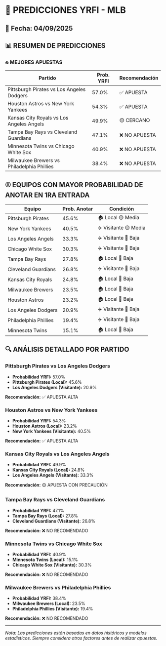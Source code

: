 # 🚀 PREDICCIONES YRFI - MLB

## 📅 Fecha: 04/09/2025

## 📊 RESUMEN DE PREDICCIONES

### 🔝 MEJORES APUESTAS

| Partido | Prob. YRFI | Recomendación |
|---------|------------|---------------|
| Pittsburgh Pirates vs Los Angeles Dodgers | 57.0% | ✅ APUESTA |
| Houston Astros vs New York Yankees | 54.3% | ✅ APUESTA |
| Kansas City Royals vs Los Angeles Angels | 49.9% | 🟡 CERCANO |
| Tampa Bay Rays vs Cleveland Guardians | 47.1% | ❌ NO APUESTA |
| Minnesota Twins vs Chicago White Sox | 40.9% | ❌ NO APUESTA |
| Milwaukee Brewers vs Philadelphia Phillies | 38.4% | ❌ NO APUESTA |

## ⚾ EQUIPOS CON MAYOR PROBABILIDAD DE ANOTAR EN 1RA ENTRADA

| Equipo | Prob. Anotar | Condición |
|--------|--------------|-----------|
| Pittsburgh Pirates | 45.6% | 🏠 Local 🟡 Media |
| New York Yankees | 40.5% | ✈️ Visitante 🟡 Media |
| Los Angeles Angels | 33.3% | ✈️ Visitante 🔴 Baja |
| Chicago White Sox | 30.3% | ✈️ Visitante 🔴 Baja |
| Tampa Bay Rays | 27.8% | 🏠 Local 🔴 Baja |
| Cleveland Guardians | 26.8% | ✈️ Visitante 🔴 Baja |
| Kansas City Royals | 24.8% | 🏠 Local 🔴 Baja |
| Milwaukee Brewers | 23.5% | 🏠 Local 🔴 Baja |
| Houston Astros | 23.2% | 🏠 Local 🔴 Baja |
| Los Angeles Dodgers | 20.9% | ✈️ Visitante 🔴 Baja |
| Philadelphia Phillies | 19.4% | ✈️ Visitante 🔴 Baja |
| Minnesota Twins | 15.1% | 🏠 Local 🔴 Baja |

## 🔍 ANÁLISIS DETALLADO POR PARTIDO

### Pittsburgh Pirates vs Los Angeles Dodgers
- **Probabilidad YRFI:** 57.0%
- **Pittsburgh Pirates (Local):** 45.6%
- **Los Angeles Dodgers (Visitante):** 20.9%

**Recomendación:** ✅ APUESTA ALTA

### Houston Astros vs New York Yankees
- **Probabilidad YRFI:** 54.3%
- **Houston Astros (Local):** 23.2%
- **New York Yankees (Visitante):** 40.5%

**Recomendación:** ✅ APUESTA ALTA

### Kansas City Royals vs Los Angeles Angels
- **Probabilidad YRFI:** 49.9%
- **Kansas City Royals (Local):** 24.8%
- **Los Angeles Angels (Visitante):** 33.3%

**Recomendación:** 🟡 APUESTA CON PRECAUCIÓN

### Tampa Bay Rays vs Cleveland Guardians
- **Probabilidad YRFI:** 47.1%
- **Tampa Bay Rays (Local):** 27.8%
- **Cleveland Guardians (Visitante):** 26.8%

**Recomendación:** ❌ NO RECOMENDADO

### Minnesota Twins vs Chicago White Sox
- **Probabilidad YRFI:** 40.9%
- **Minnesota Twins (Local):** 15.1%
- **Chicago White Sox (Visitante):** 30.3%

**Recomendación:** ❌ NO RECOMENDADO

### Milwaukee Brewers vs Philadelphia Phillies
- **Probabilidad YRFI:** 38.4%
- **Milwaukee Brewers (Local):** 23.5%
- **Philadelphia Phillies (Visitante):** 19.4%

**Recomendación:** ❌ NO RECOMENDADO

---
*Nota: Las predicciones están basadas en datos históricos y modelos estadísticos.
Siempre considera otros factores antes de realizar apuestas.*
